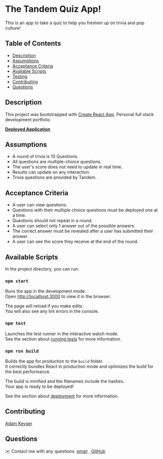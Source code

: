 # The Tandem Quiz App!
This is an app to take a quiz to help you freshen up on trivia and pop culture!

## Table of Contents
- [Description](#description)
- [Assumptions](#assumptions)
- [Acceptance Criteria](#acceptance-criteria)
- [Available Scripts](#available-scripts)
- [Testing](#testing)
- [Contributing](#contributing)
- [Questions](#questions)


## Description

This project was bootstrapped with [Create React App](https://github.com/facebook/create-react-app). Personal full stack development portfolio.

**[Deployed Application](https://adamkeyser45.github.io/tandem-quiz/)**
  
## Assumptions

* A round of trivia is 10 Questions.
* All questions are multiple-choice questions.
* The user's score does not need to update in real time.
* Results can update on any interaction.
* Trivia questions are provided by Tandem.

## Acceptance Criteria

* A user can view questions.
* Questions with their multiple choice questions must be deployed one at a time.
* Questions should not repeat in a round.
* A user can select only 1 answer out of the possible answers.
* The correct answer must be revealed after a user has submitted their answer.
* A user can see the score they receive at the end of the round.

## Available Scripts

In the project directory, you can run:

### `npm start`

Runs the app in the development mode.<br />
Open [http://localhost:3000](http://localhost:3000) to view it in the browser.

The page will reload if you make edits.<br />
You will also see any lint errors in the console.

### `npm test`

Launches the test runner in the interactive watch mode.<br />
See the section about [running tests](https://facebook.github.io/create-react-app/docs/running-tests) for more information.

### `npm run build`

Builds the app for production to the `build` folder.<br />
It correctly bundles React in production mode and optimizes the build for the best performance.

The build is minified and the filenames include the hashes.<br />
Your app is ready to be deployed!

See the section about [deployment](https://facebook.github.io/create-react-app/docs/deployment) for more information.


## Contributing
[Adam Keyser](https://github.com/adamkeyser45)

## Questions
✉️ Contact me with any questions: [email](mailto:adam.keyser45@gmail.com) , [GitHub](https://github.com/adamkeyser45)<br />
